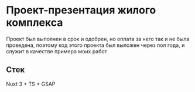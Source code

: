 # Проект-презентация жилого комплекса

Проект был выполнен в срок и одобрен, но оплата за него так и не была проведена, поэтому код этого проекта был выложен через пол года, и служит в качестве примера моих работ

## Стек

Nuxt 3 + TS + GSAP
